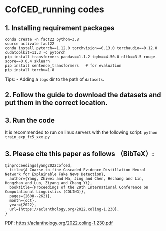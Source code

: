 # CofCED_running codes

## 1. Installing requirement packages
```
conda create -n fact22 python=3.8
source activate fact22
conda install pytorch==1.12.0 torchvision==0.13.0 torchaudio==0.12.0 cudatoolkit=11.3 -c pytorch
pip install transformers pandas==1.1.2 tqdm==4.50.0 nltk==3.5 rouge-score==0.0.4 sklearn
pip install sentence_transformers   # for evaluation
pip install torch>=1.8
```
Tips: - Adding a `logs` dir to the path of `datasets`. 

## 2. Follow the guide to download the datasets and put them in the correct location. 

## 3. Run the code
It is recommended to run on linux servers with the following script: 
`python train_exp_fc5_xxx.py`

## 3. Please cite this paper as follows （BibTeX）: 
```
@inproceedings{yang2022cofced,
  title={A Coarse-to-fine Cascaded Evidence-Distillation Neural Network for Explainable Fake News Detection},
  author={Yang, Zhiwei and Ma, Jing and Chen, Hechang and Lin, Hongzhan and Luo, Ziyang and Chang Yi},
  booktitle={Proceedings of the 29th International Conference on Computational Linguistics (COLING)},
  pages={2608--2621},
  month={oct},
  year={2022},
  url={https://aclanthology.org/2022.coling-1.230},
}
```

PDF: https://aclanthology.org/2022.coling-1.230.pdf
